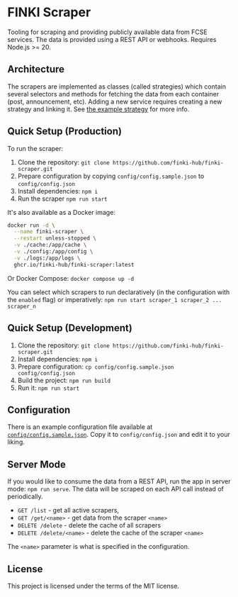 # FINKI Scraper

Tooling for scraping and providing publicly available data from FCSE services. The data is provided using a REST API or webhooks. Requires Node.js >= 20.

## Architecture

The scrapers are implemented as classes (called strategies) which contain several selectors and methods for fetching the data from each container (post, announcement, etc). Adding a new service requires creating a new strategy and linking it. See [the example strategy](./src/strategies/ExampleStrategy.ts) for more info.

## Quick Setup (Production)

To run the scraper:

1. Clone the repository: `git clone https://github.com/finki-hub/finki-scraper.git`
2. Prepare configuration by copying `config/config.sample.json` to `config/config.json`
3. Install dependencies: `npm i`
4. Run the scraper `npm run start`

It's also available as a Docker image:

```sh
docker run -d \
  --name finki-scraper \
  --restart unless-stopped \
  -v ./cache:/app/cache \
  -v ./config:/app/config \
  -v ./logs:/app/logs \
  ghcr.io/finki-hub/finki-scraper:latest
```

Or Docker Compose: `docker compose up -d`

You can select which scrapers to run declaratively (in the configuration with the `enabled` flag) or imperatively: `npm run start scraper_1 scraper_2 ... scraper_n`

## Quick Setup (Development)

1. Clone the repository: `git clone https://github.com/finki-hub/finki-scraper.git`
2. Install dependencies: `npm i`
3. Prepare configuration: `cp config/config.sample.json config/config.json`
4. Build the project: `npm run build`
5. Run it: `npm run start`

## Configuration

There is an example configuration file available at [`config/config.sample.json`](./config/config.sample.json). Copy it to `config/config.json` and edit it to your liking.

## Server Mode

If you would like to consume the data from a REST API, run the app in server mode: `npm run serve`. The data will be scraped on each API call instead of periodically.

- `GET /list` - get all active scrapers,
- `GET /get/<name>` - get data from the scraper `<name>`
- `DELETE /delete` - delete the cache of all scrapers
- `DELETE /delete/<name>` - delete the cache of the scraper `<name>`

The `<name>` parameter is what is specified in the configuration.

## License

This project is licensed under the terms of the MIT license.
